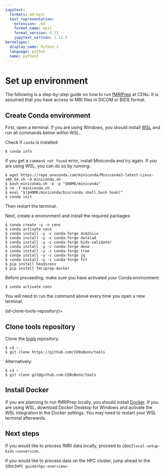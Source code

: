 ```yaml
---
jupytext:
  formats: md:myst
  text_representation:
    extension: .md
    format_name: myst
    format_version: 0.13
    jupytext_version: 1.11.5
kernelspec:
  display_name: Python 3
  language: python
  name: python3
---
```


# Set up environment

The following is a step-by-step guide on how to run
[fMRIPrep](https://fmriprep.org) at CENs. It is assumed that you have access to
MRI files in DICOM or BIDS format.

## Create Conda environment

First, open a terminal. If you are using Windows, you should install
[WSL](https://learn.microsoft.com/en-us/windows/wsl/install) and run all
commands below within WSL.

Check if `conda` is installed:

```console
$ conda info
```

If you get a `command not found` error,
install Miniconda and try again.
If you are using WSL, you can do so by running:

```console
$ wget https://repo.anaconda.com/miniconda/Miniconda3-latest-Linux-x86_64.sh -O miniconda.sh
$ bash miniconda.sh -b -p "$HOME/miniconda"
$ rm -f miniconda.sh
$ eval "$($HOME/miniconda/bin/conda shell.bash hook)"
$ conda init
```
Then restart the terminal.

Next, create a environment and install the required packages:

```console
$ conda create -y -n cens
$ conda activate cens
$ conda install -y -c conda-forge dcm2niix
$ conda install -y -c conda-forge datalad
$ conda install -y -c conda-forge bids-validator
$ conda install -y -c conda-forge deno
$ conda install -y -c conda-forge tree
$ conda install -y -c conda-forge jq
$ conda install -y -c conda-forge fzf
$ pip install heudiconv
$ pip install fmriprep-docker
```

Before proceeding, make sure you have activated your Conda environment:

```console
$ conda activate cens
```

You will need to run the command above every time you open a new terminal.

(id-clone-tools-repository)=
## Clone tools repository

Clone the
[tools](https://github.com/CENsBonn/tools)
repository:
```console
$ cd ~
$ git clone https://github.com/CENsBonn/tools
```
Alternatively:
```console
$ cd ~
$ git clone git@github.com:CENsBonn/tools
```

## Install Docker

If you are planning to run fMRIPrep locally, you should install
[Docker](https://docs.docker.com/get-started/get-docker/). If you are using
WSL, download Docker Desktop for Windows and activate the WSL integration in
the Docker settings. You may need to restart your WSL terminal afterwards.

## Next steps

If you would like to process fMRI data locally, proceed to {doc}`local-setup-bids-conversion`.

If you would like to process data on the HPC cluster, jump ahead to the
{doc}`HPC guide<hpc-overview>`.
